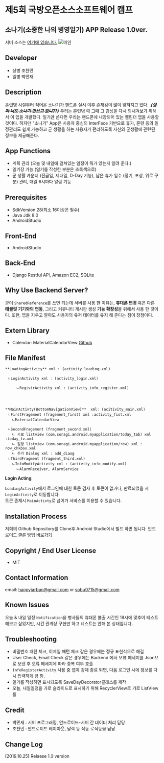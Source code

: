 # 제5회 국방오픈소스소프트웨어 캠프


## 소나기(소중한 나의 병영일기)  APP Release 1.0ver.
서버 소스는 <a href="https://github.com/JustKode/2019-OSAM-Backend">여기에 있습니다.</a>
![메인](https://user-images.githubusercontent.com/54613588/67464197-e849b400-f67d-11e9-88f2-3590114565ce.PNG)


## Developer
 - 상병 조찬민
 - 일병 박민재

## Description
훈련병 시절부터 적어온 소나기가 핸드폰 실시 이후 존재감이 많이 잊혀지고 있다...*****~~(설마 너도 소나기 안쓰고 있니??)~~*****
우리는 훈련병 때 그때 그 감성을 다시 되새겨보기 위해서 이 앱을 개발했다. 일기만 쓴다면 우리는 핸드폰에 내장되어 있는 켈린더 앱을 사용할 것이다. 하지만 "소나기" App은 사용자 중심의 InterFace 기반으로 휴가, 훈련 등의 일정관리도 쉽게 가능하고 군 생활을 하는 사용자가 편리하도록 자신의 군생활에 관련된 정보를 제공해준다.

## App Functions
- 계획 관리 (오늘 및 내일에 걸쳐있는 일정이 뭐가 있는지 알려 준다.)
- 일기장 기능 (일기를 작성한 부분은 초록색으로)
- 군 생활 카운터 (진급일, 제대일, D-Day 기능), 남은 휴가 일수 (정기, 포상, 위로 구분) 관리, 매일 6시마다 알람 기능

## Prerequisites
- SdkVersion 28(최소 16이상은 필수)
- Java Jdk 8.0
- AndroidStudio

## Front-End
- AndroidStudio

## Back-End
- Django Restful API, Amazon EC2, SQLite

## Why Use Backend Server?
굳이 `SharedReference`를 쓰면 되는데 서버를 사용 한 이유는, **휴대폰 변경** 혹은 다른 **태블릿 기기와의 연동**, 그리고 커뮤니티 게시판 생성 **기능 확장성**을 위해서 사용 한 것이다. 또한, 앱을 지우고 깔아도 사용자의 유저 데이터를 유지 해 준다는 점이 장점이다.

## Extern Library 
- Calendar: MaterialCalendarView [Github](https://github.com/prolificinteractive/material-calendarview)
  
  
  
## File Manifest

	**LoadingActivity** xml : (activity_loading.xml)

 	 ㄴLoginActivity xml : (activity_login.xml)
 
       	 ㄴRegistrActivity xml : (activity_info_register.xml)
 
 	
 
 
 	**MainActivty(BottomNavigationView)**  xml: (acitivity_main.xml)
 	 ㄴFirstFragement (fragement_first) xml :activity_fist.xml
 	   ㄴMaterialCalendarView
 
 	 ㄴSecondFragement (fragment_second.xml)
 	   ㄴ 가로 listview (com.sonagi.android.myapplication/today_tab) xml :today_tv.xml
	   ㄴ 일정 listview (com.sonagi.android.myapplication/row) xml : row_chkbox.xml
	   ㄴ 추가 Dialog xml : add_diaog
 	 ㄴThirdFragment (fragment_third.xml)
	   ㄴInfoModifyActivity xml : (activity_info_modify.xml)
         ㄴAlarmReceiver, AlarmService
	 
**Login Acting**

`LoadingActivity`에서 로그인에 대한 토큰 검사 후 토큰이 없거나, 만료되었을 시 `LoginActivity`로 이동합니다. <br />토큰 존재시 `MainActivty`로 넘어가 서비스를 이용할 수 있습니다.


## Installation Process
저희의 Github Repository를 Clone후 Android Studio에서 빌드 하면 됩니다.
안드로이드 클론 방법 [바로가기](https://webnautes.tistory.com/1175)
   
## Copyright / End User License
- MIT
   

## Contact Information
email: happyjarban@gmail.com or sobu0715@gmail.com
   
   
## Known Issues
오늘 & 내일 일정 `Notification`을 병사들의 휴대폰 불출 시간인 18시에 맞추어 테스트 해보고 싶었지만, 시간 관계상 구현만 하고 테스트는 안해 본 상태입니다.
 
## Troubleshooting
- 비밀번호 패턴 체크, 이메일 패턴 체크 같은 경우에는 정규 표현식으로 해결
- User Check, Email Check 같은 경우에는 Backend 에서 오류 메세지를 Json으로 보낸 후 오류 메세지에 따라 중복 여부 호출
- `InfoRegisterActivity` 사용 중 앱이 강제 종료 되면, 다음 로그인 시에 정보를 다시 입력하게 끔 함.
- 일기를 작성하면 표시되도록 SaveDayDecorator클래스를 제작 
- 오늘, 내일일정을 가로 슬라이드로 표시하기 위해 RecyclerView로 가로 ListView를 

## Credit
- 박민재 : 서버 프로그래밍, 안드로이드-서버 간 데이터 처리 담당
- 조찬민 : 안드로이드 레이아웃, 달력 등 작동 로직등을 담당
  
  
## Change Log
 [2019.10.25] Relaese 1.0 version 
